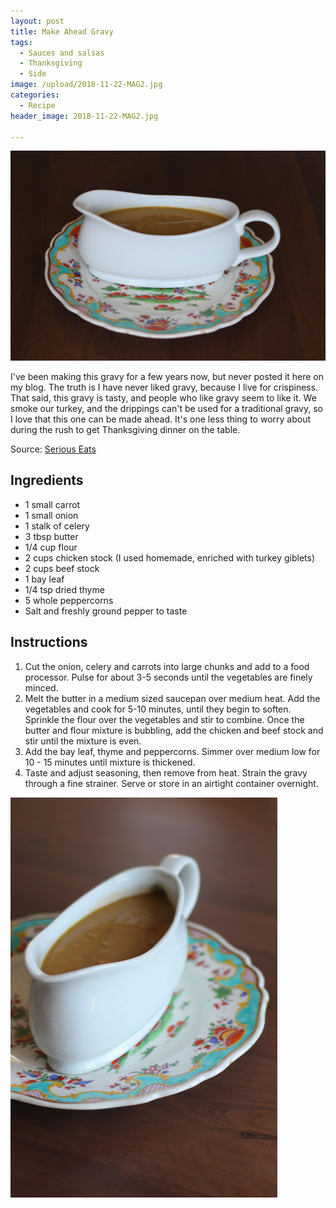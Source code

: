 ```yaml
---
layout: post
title: Make Ahead Gravy
tags:
  - Sauces and salsas
  - Thanksgiving
  - Side
image: /upload/2018-11-22-MAG2.jpg
categories:
  - Recipe
header_image: 2018-11-22-MAG2.jpg

---
```


![Image of Make Ahead Gravy.](/upload/2018-11-22-MAG2.jpg)

I've been making this gravy for a few years now, but never posted it here on my blog. The truth is I have never liked gravy, because I live for crispiness. That said, this gravy is tasty, and people who like gravy seem to like it. We smoke our turkey, and the drippings can't be used for a traditional gravy, so I love that this one can be made ahead. It's one less thing to worry about during the rush to get Thanksgiving dinner on the table.  
  

Source: [Serious Eats](https://www.seriouseats.com/recipes/2011/11/easy-all-purpose-gravy-recipe.html)

## Ingredients

- 1 small carrot
- 1 small onion
- 1 stalk of celery
- 3 tbsp butter
- 1/4 cup flour
- 2 cups chicken stock (I used homemade, enriched with turkey giblets)
- 2 cups beef stock
- 1 bay leaf
- 1/4 tsp dried thyme
- 5 whole peppercorns
- Salt and freshly ground pepper to taste

## Instructions

1. Cut the onion, celery and carrots into large chunks and add to a food processor. Pulse for about 3-5 seconds until the vegetables are finely minced. 
1. Melt the butter in a medium sized saucepan over medium heat. Add the vegetables and cook for 5-10 minutes, until they begin to soften. Sprinkle the flour over the vegetables and stir to combine. Once the butter and flour mixture is bubbling, add the chicken and beef stock and stir until the mixture is even.
1. Add the bay leaf, thyme and peppercorns. Simmer over medium low for 10 - 15 minutes until mixture is thickened.
1. Taste and adjust seasoning, then remove from heat. Strain the gravy through a fine strainer. Serve or store in an airtight container overnight. 





![Image of Make Ahead Gravy.](/upload/2018-11-22-MAG.jpg)